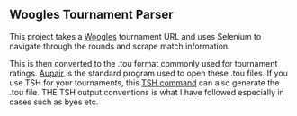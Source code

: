 ## Woogles Tournament Parser
This project takes a [Woogles](https://woogles.io/) tournament URL and uses Selenium to navigate through the rounds and scrape match information. 

This is then converted to the .tou format commonly used for tournament ratings. [Aupair](http://scrabble.org.au/resources/aupair.htm) is the standard program used to open these .tou files. If you use TSH for your tournaments, this [TSH command](http://www.poslarchive.com/tsh/doc/reports.html#aupair) can also generate the .tou file. THE TSH output conventions is what I have followed especially in cases such as byes etc.

